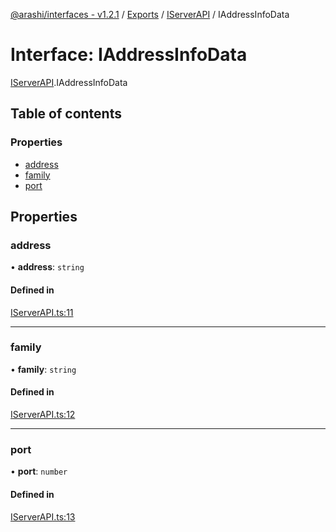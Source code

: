 [@arashi/interfaces - v1.2.1](../README.md) / [Exports](../modules.md) / [IServerAPI](../modules/IServerAPI.md) / IAddressInfoData

# Interface: IAddressInfoData

[IServerAPI](../modules/IServerAPI.md).IAddressInfoData

## Table of contents

### Properties

- [address](IServerAPI.IAddressInfoData.md#address)
- [family](IServerAPI.IAddressInfoData.md#family)
- [port](IServerAPI.IAddressInfoData.md#port)

## Properties

### address

• **address**: `string`

#### Defined in

[IServerAPI.ts:11](https://github.com/arashijs/interfaces/blob/0089507/src/IServerAPI.ts#L11)

___

### family

• **family**: `string`

#### Defined in

[IServerAPI.ts:12](https://github.com/arashijs/interfaces/blob/0089507/src/IServerAPI.ts#L12)

___

### port

• **port**: `number`

#### Defined in

[IServerAPI.ts:13](https://github.com/arashijs/interfaces/blob/0089507/src/IServerAPI.ts#L13)
